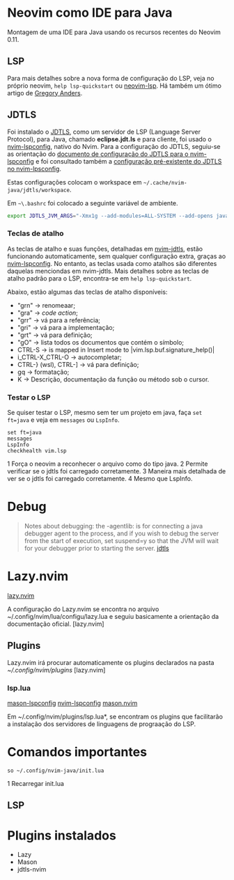 Neovim como IDE para Java
=========================

Montagem de uma IDE para Java usando os recursos recentes do Neovim 0.11.


## LSP

Para mais detalhes sobre a nova forma de configuração do LSP, veja no próprio neovim, `help lsp-quickstart` ou [neovim-lsp](https://neovim.io/doc/user/lsp.html "LSP"). Há também um ótimo artigo de [Gregory Anders](https://gpanders.com/blog/whats-new-in-neovim-0-11/ "What's New in Neovim 0.11").


## JDTLS

Foi instalado o [JDTLS](https://github.com/eclipse-jdtls/eclipse.jdt.ls/wiki), como um servidor de LSP (Language Server Protocol), para Java, chamado **eclipse.jdt.ls** e para cliente, foi usado o [nvim-lspconfig](https://github.com/neovim/nvim-lspconfig), nativo do Nvim. Para a configuração do JDTLS, seguiu-se as orientação do [documento de configuração do JDTLS para o nvim-lspconfig](https://github.com/neovim/nvim-lspconfig/blob/master/doc/configs.md#jdtls) e foi consultado também a [configuração pré-existente do JDTLS no nvim-lpsconfig](https://github.com/neovim/nvim-lspconfig/blob/master/lsp/jdtls.lua#L89).

Estas configurações colocam o workspace em `~/.cache/nvim-java/jdtls/workspace`.

Em `~\.bashrc` foi colocado a seguinte variável de ambiente.

```bash
export JDTLS_JVM_ARGS="-Xmx1g --add-modules=ALL-SYSTEM --add-opens java.base/java.util=ALL-UNNAMED --add-opens java.base/java.lang=ALL-UNNAMED"
```

### Teclas de atalho

As teclas de atalho e suas funções, detalhadas em [nvim-jdtls](https://github.com/mfussenegger/nvim-jdtls), estão funcionando automaticamente, sem qualquer configuração extra, graças ao [nvim-lspconfig](https://github.com/neovim/nvim-lspconfig). No entanto, as teclas usada como atalhos são diferentes daquelas menciondas em nvim-jdtls. Mais detalhes sobre as teclas de atalho padrão para o LSP, encontra-se em `help lsp-quickstart`.

Abaixo, estão algumas das teclas de atalho disponíveis:
- "grn" -> renomeaar;
- "gra" -> *code action*;
- "grr" -> vá para a referência;
- "gri" -> vá para a implementação;
- "grt" -> vá para definição;
- "gO" -> lista todos os documentos que contém o símbolo;
- CTRL-S -> is mapped in Insert mode to |vim.lsp.buf.signature_help()|
- i_CTRL-X_CTRL-O -> autocompletar;
- CTRL-} (wsl), CTRL-] -> vá para definição;
- gq -> formatação;
- K -> Descrição, documentação da função ou método sob o cursor.


### Testar o LSP

Se quiser testar o LSP, mesmo sem ter um projeto em java, faça `set ft=java` e veja em `messages` ou `LspInfo`.

```neovim
set ft=java
messages
LspInfo
checkhealth vim.lsp
```
1 Força o neovim a reconhecer o arquivo como do tipo java.
2 Permite verificar se o jdtls foi carregado corretamente.
3 Maneira mais detalhada de ver se o jdtls foi carregado corretamente.
4 Mesmo que LspInfo.


# Debug

> Notes about debugging: the -agentlib: is for connecting a java debugger agent to the process, and if you wish to debug the server from the start of execution, set suspend=y so that the JVM will wait for your debugger prior to starting the server. [jdtls](https://github.com/eclipse-jdtls/eclipse.jdt.ls/wiki "eclipse.jdt.ls wiki")

# Lazy.nvim
[lazy.nvim](https://github.com/folke/lazy.nvim)

A configuração do Lazy.nvim se encontra no arquivo ~/.config/nvim/lua/configu/lazy.lua e seguiu basicamente a orientação da documentação oficial. [lazy.nvim]

## Plugins

Lazy.nvim irá procurar automaticamente os plugins declarados na pasta *~/.config/nvim/plugins* [lazy.nvim]

### lsp.lua
[mason-lspconfig](https://github.com/mason-org/mason-lspconfig.nvim)
[nvim-lspconfig](https://github.com/neovim/nvim-lspconfig)
[mason.nvim](mason-org/mason.nvim)

Em ~/.config/nvim/plugins/lsp.lua*, se encontram os plugins que facilitarão a instalação dos servidores de linguagens de prograação do LSP.

# Comandos importantes

```neovim
so ~/.config/nvim-java/init.lua
```
1 Recarregar init.lua

## LSP




# Plugins instalados

* Lazy
* Mason
* jdtls-nvim
